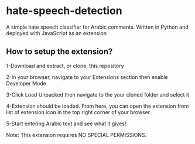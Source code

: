 # hate-speech-detection
A simple hate speech classifier for Arabic comments. Written in Python and deployed with JavaScript as an extension

## How to setup the extension?

 1-Download and extract, or clone, this repository
  
 2-In your browser, navigate to your Extensions section then enable Developer Mode
  
 3-Click Load Unpacked then navigate to the your cloned folder and select it

 4-Extension should be loaded. From here, you can open the extension from list of extension icon in the top right corner of your browser
  
 5-Start entering Arabic text and see what it gives!

Note: This extension requires NO SPECIAL PERMISSIONS.
